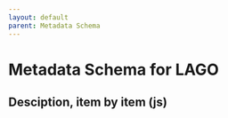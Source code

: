 ```yaml
---
layout: default
parent: Metadata Schema
---
```


# Metadata Schema for LAGO

## Desciption, item by item (js) 

<script src="https://code.jquery.com/jquery-3.2.1.min.js"></script>
<script>
$().ready(function() {
   $("#text").html("Text added by jQuery code.");
});
</script>
 
<div id="text"></div>
